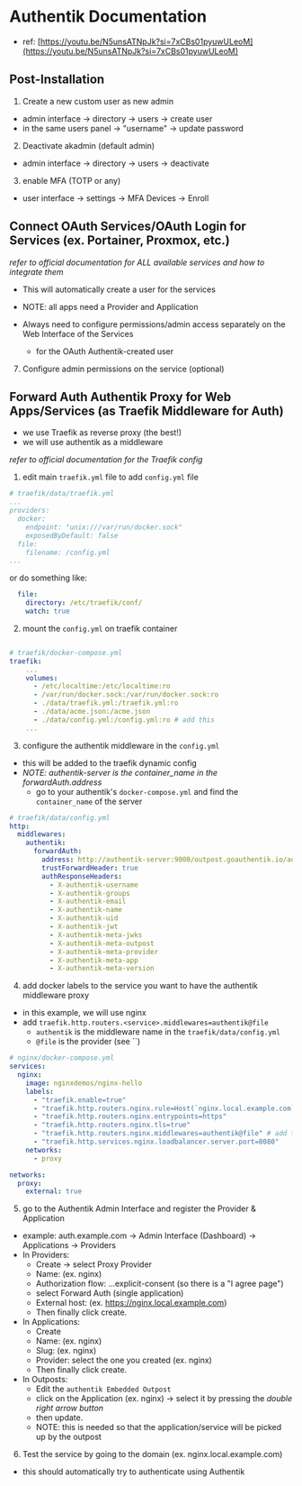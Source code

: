 # Authentik Documentation
- ref: [https://youtu.be/N5unsATNpJk?si=7xCBs01pyuwULeoM](https://youtu.be/N5unsATNpJk?si=7xCBs01pyuwULeoM)

##  Post-Installation

1. Create a new custom user as new admin
- admin interface -> directory -> users -> create user
- in the same users panel -> "username" -> update password

2. Deactivate akadmin (default admin)
- admin interface -> directory -> users -> deactivate

3. enable MFA (TOTP or any) 
- user interface -> settings -> MFA Devices -> Enroll

## Connect OAuth Services/OAuth Login for Services (ex. Portainer, Proxmox, etc.)

*refer to official documentation for ALL available services and how to integrate them*

- This will automatically create a user for the services
- NOTE: all apps need a Provider and Application

- Always need to configure permissions/admin access separately on the Web Interface of the Services
    - for the OAuth Authentik-created user

7. Configure admin permissions on the service (optional)

## Forward Auth Authentik Proxy for Web Apps/Services (as Traefik Middleware for Auth)

- we use Traefik as reverse proxy (the best!)
- we will use authentik as a middleware

*refer to official documentation for the Traefik config*

1. edit main `traefik.yml` file to add `config.yml` file

```yaml
# traefik/data/traefik.yml
...
providers:
  docker:
    endpoint: "unix:///var/run/docker.sock"
    exposedByDefault: false
  file:
    filename: /config.yml
...
```
or do something like:
```yaml
  file:
    directory: /etc/traefik/conf/
    watch: true
```

2. mount the `config.yml` on traefik container
```yaml

# traefik/docker-compose.yml
traefik:
    ...
    volumes:
      - /etc/localtime:/etc/localtime:ro
      - /var/run/docker.sock:/var/run/docker.sock:ro
      - ./data/traefik.yml:/traefik.yml:ro
      - ./data/acme.json:/acme.json
      - ./data/config.yml:/config.yml:ro # add this
    ...
```

3. configure the authentik middleware in the `config.yml` 

- this will be added to the traefik dynamic config
- *NOTE: authentik-server is the container_name in the forwardAuth.address*
    - go to your authentik's `docker-compose.yml` and find the `container_name` of the server

```yaml
# traefik/data/config.yml
http:
  middlewares:
    authentik:
      forwardAuth:
        address: http://authentik-server:9000/outpost.goauthentik.io/auth/traefik
        trustForwardHeader: true
        authResponseHeaders:
          - X-authentik-username
          - X-authentik-groups
          - X-authentik-email
          - X-authentik-name
          - X-authentik-uid
          - X-authentik-jwt
          - X-authentik-meta-jwks
          - X-authentik-meta-outpost
          - X-authentik-meta-provider
          - X-authentik-meta-app
          - X-authentik-meta-version
```

4. add docker labels to the service you want to have the authentik middleware proxy
- in this example, we will use nginx
- add `traefik.http.routers.<service>.middlewares=authentik@file`
    - `authentik` is the middleware name in the `traefik/data/config.yml`
    - `@file` is the provider (see ``)
```yaml
# nginx/docker-compose.yml
services:
  nginx:
    image: nginxdemos/nginx-hello
    labels:
      - "traefik.enable=true"
      - "traefik.http.routers.nginx.rule=Host(`nginx.local.example.com`)"
      - "traefik.http.routers.nginx.entrypoints=https"
      - "traefik.http.routers.nginx.tls=true"
      - "traefik.http.routers.nginx.middlewares=authentik@file" # add this
      - "traefik.http.services.nginx.loadbalancer.server.port=8080"
    networks:
      - proxy

networks:
  proxy:
    external: true
```

5. go to the Authentik Admin Interface and register the Provider & Application
- example:
    auth.example.com -> Admin Interface (Dashboard) -> Applications -> Providers
- In Providers:
    - Create -> select Proxy Provider
    - Name: <any-name> (ex. nginx)
    - Authorization flow: ...explicit-consent (so there is a "I agree page")
    - select Forward Auth (single application)
    - External host: <domain-of-the-service> (ex. https://nginx.local.example.com)
    - Then finally click create.
- In Applications:
    - Create
    - Name: <any-name> (ex. nginx)
    - Slug: <any-name-or-same-as-name> (ex. nginx)
    - Provider: select the one you created (ex. nginx)
    - Then finally click create.
- In Outposts:
    - Edit the `authentik Embedded Outpost`
    - click on the Application (ex. nginx) -> select it by pressing the *double right arrow button*
    - then update.
    - NOTE: this is needed so that the application/service will be picked up by the outpost

6. Test the service by going to the domain (ex. nginx.local.example.com)
- this should automatically try to authenticate using Authentik
